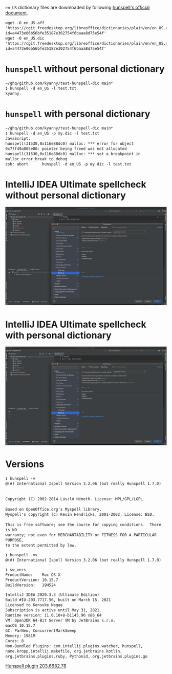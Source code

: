 `en_US` dictionary files are downloaded by following [hunspell's official document](https://github.com/hunspell/hunspell#usage).

```
wget -O en_US.aff 'https://cgit.freedesktop.org/libreoffice/dictionaries/plain/en/en_US.aff?id=a4473e06b56bfe35187e302754f6baaa8d75e54f'
wget -O en_US.dic 'https://cgit.freedesktop.org/libreoffice/dictionaries/plain/en/en_US.dic?id=a4473e06b56bfe35187e302754f6baaa8d75e54f'
```

# `hunspell` without personal dictionary

```
~/ghq/github.com/kyanny/test-hunspell-dic main*
❯ hunspell -d en_US -l test.txt
kyanny.
```

# `hunspell` with personal dictionary

```
~/ghq/github.com/kyanny/test-hunspell-dic main*
❯ hunspell -d en_US -p my.dic -l test.txt
JavaScript.
hunspell(31530,0x116e88dc0) malloc: *** error for object 0x7ff49a805e80: pointer being freed was not allocated
hunspell(31530,0x116e88dc0) malloc: *** set a breakpoint in malloc_error_break to debug
zsh: abort      hunspell -d en_US -p my.dic -l test.txt
```

# IntelliJ IDEA Ultimate spellcheck without personal dictionary

![idea-without-personal-dictionary.png](./idea-without-personal-dictionary.png)

# IntelliJ IDEA Ultimate spellcheck with personal dictionary

![idea-with-personal-dictionary.png](./idea-with-personal-dictionary.png)

# Versions

```
❯ hunspell -v
@(#) International Ispell Version 3.2.06 (but really Hunspell 1.7.0)


Copyright (C) 2002-2014 László Németh. License: MPL/GPL/LGPL.

Based on OpenOffice.org's Myspell library.
Myspell's copyright (C) Kevin Hendricks, 2001-2002, License: BSD.

This is free software; see the source for copying conditions.  There is NO
warranty; not even for MERCHANTABILITY or FITNESS FOR A PARTICULAR PURPOSE,
to the extent permitted by law.
```

```
❯ hunspell -vv
@(#) International Ispell Version 3.2.06 (but really Hunspell 1.7.0)
```

```
❯ sw_vers
ProductName:	Mac OS X
ProductVersion:	10.15.7
BuildVersion:	19H524
```

```
IntelliJ IDEA 2020.3.3 (Ultimate Edition)
Build #IU-203.7717.56, built on March 15, 2021
Licensed to Kensuke Nagae
Subscription is active until May 31, 2021.
Runtime version: 11.0.10+8-b1145.96 x86_64
VM: OpenJDK 64-Bit Server VM by JetBrains s.r.o.
macOS 10.15.7
GC: ParNew, ConcurrentMarkSweep
Memory: 1981M
Cores: 8
Non-Bundled Plugins: com.intellij.plugins.watcher, hunspell, name.kropp.intellij.makefile, org.jetbrains.kotlin, org.jetbrains.plugins.ruby, Pythonid, org.jetbrains.plugins.go
```

[Hunspell plugin 203.6682.78](https://plugins.jetbrains.com/plugin/10275-hunspell/versions/stable/110283)
